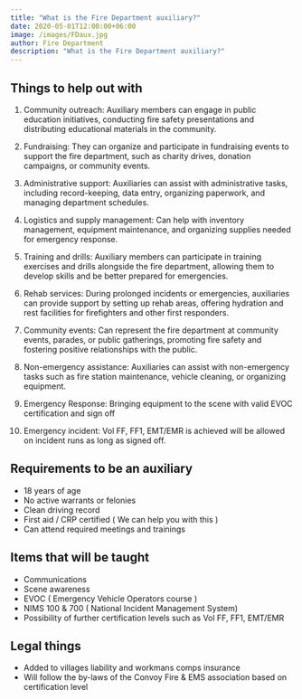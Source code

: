 ```yaml
---
title: "What is the Fire Department auxiliary?"
date: 2020-05-01T12:00:00+06:00
image: /images/FDaux.jpg
author: Fire Department
description: "What is the Fire Department auxiliary?"
---
```


## Things to help out with

1. Community outreach: Auxiliary members can engage in public education initiatives, conducting fire safety presentations and distributing educational materials in the community.

2. Fundraising: They can organize and participate in fundraising events to support the fire department, such as charity drives, donation campaigns, or community events.

3. Administrative support: Auxiliaries can assist with administrative tasks, including record-keeping, data entry, organizing paperwork, and managing department schedules.

4. Logistics and supply management: Can help with inventory management, equipment maintenance, and organizing supplies needed for emergency response.

5. Training and drills: Auxiliary members can participate in training exercises and drills alongside the fire department, allowing them to develop skills and be better prepared for emergencies.

6. Rehab services: During prolonged incidents or emergencies, auxiliaries can provide support by setting up rehab areas, offering hydration and rest facilities for firefighters and other first responders.

7. Community events: Can represent the fire department at community events, parades, or public gatherings, promoting fire safety and fostering positive relationships with the public.

8. Non-emergency assistance: Auxiliaries can assist with non-emergency tasks such as fire station maintenance, vehicle cleaning, or organizing equipment.

9. Emergency Response: Bringing equipment to the scene with valid EVOC certification and sign off

10. Emergency incident:  Vol FF, FF1, EMT/EMR is achieved will be allowed on incident runs as long as signed off.

## Requirements to be an auxiliary

- 18 years of age
- No active warrants or felonies
- Clean driving record
- First aid / CRP certified ( We can help you with this )
- Can attend required meetings and trainings

## Items that will be taught

- Communications
- Scene awareness
- EVOC ( Emergency Vehicle Operators course )
- NIMS 100 & 700 ( National Incident Management System)
- Possibility of further certification levels such as Vol FF, FF1, EMT/EMR

## Legal things

- Added to villages liability and workmans comps insurance
- Will follow the by-laws of the Convoy Fire & EMS association based on certification level